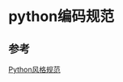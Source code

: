 # python编码规范

## 参考
[Python风格规范](https://zh-google-styleguide.readthedocs.io/en/latest/google-python-styleguide/python_style_rules/)